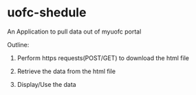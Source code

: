 # uofc-shedule

An Application to pull data out of myuofc portal

Outline:

1. Perform https requests(POST/GET) to download the html file

2. Retrieve the data from the html file

3. Display/Use the data


